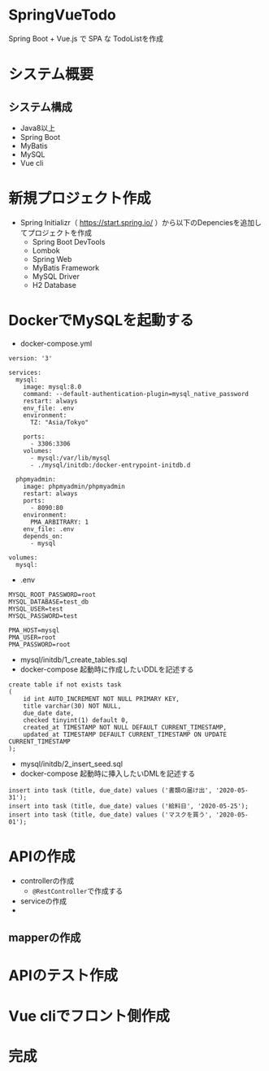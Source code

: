 # SpringVueTodo

Spring Boot + Vue.js で SPA な TodoListを作成

# システム概要

## システム構成

- Java8以上
- Spring Boot
- MyBatis
- MySQL
- Vue cli

# 新規プロジェクト作成

- Spring Initializr（ https://start.spring.io/ ）から以下のDepenciesを追加してプロジェクトを作成
  - Spring Boot DevTools
  - Lombok
  - Spring Web
  - MyBatis Framework
  - MySQL Driver
  - H2 Database

# DockerでMySQLを起動する

- docker-compose.yml

```
version: '3'

services:
  mysql:
    image: mysql:8.0
    command: --default-authentication-plugin=mysql_native_password
    restart: always
    env_file: .env
    environment:
      TZ: "Asia/Tokyo"

    ports:
      - 3306:3306
    volumes:
      - mysql:/var/lib/mysql
      - ./mysql/initdb:/docker-entrypoint-initdb.d

  phpmyadmin:
    image: phpmyadmin/phpmyadmin
    restart: always
    ports:
      - 8090:80
    environment:
      PMA_ARBITRARY: 1
    env_file: .env
    depends_on:
      - mysql

volumes:
  mysql:
```

- .env

```
MYSQL_ROOT_PASSWORD=root
MYSQL_DATABASE=test_db
MYSQL_USER=test
MYSQL_PASSWORD=test

PMA_HOST=mysql
PMA_USER=root
PMA_PASSWORD=root
```

- mysql/initdb/1_create_tables.sql
- docker-compose 起動時に作成したいDDLを記述する

```
create table if not exists task
(
    id int AUTO_INCREMENT NOT NULL PRIMARY KEY,
    title varchar(30) NOT NULL,
    due_date date,
    checked tinyint(1) default 0,
    created_at TIMESTAMP NOT NULL DEFAULT CURRENT_TIMESTAMP,
    updated_at TIMESTAMP DEFAULT CURRENT_TIMESTAMP ON UPDATE CURRENT_TIMESTAMP
);
```

- mysql/initdb/2_insert_seed.sql
- docker-compose 起動時に挿入したいDMLを記述する

```
insert into task (title, due_date) values ('書類の届け出', '2020-05-31');
insert into task (title, due_date) values ('給料日', '2020-05-25');
insert into task (title, due_date) values ('マスクを買う', '2020-05-01');
```

# APIの作成

- controllerの作成
  - `@RestController`で作成する
- serviceの作成
- 

## mapperの作成

# APIのテスト作成

# Vue cliでフロント側作成

# 完成
